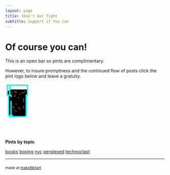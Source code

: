 ```yaml
---
layout: page
title: (Don't be) Tight
subtitle: Support if You Can 
---
```


# Of course you can!



This is an open bar so pints are complimentary. 

However, to insure promptness and the continued flow of posts click the pint logo below and leave a gratuity.


<a href="https://www.paypal.me/EndlessPint/5"><img src="/support/img/digipint01.png" width="15%"></a>

<br>
<br>

**Pints by topic**

[books](/tag/books)
[boxing](/tag/boxing)
[nyc]()
[perplexed]()
[technoclast]()

--- 

<sub>made at [make8bitart](https://make8bitart.com/)</sub>
